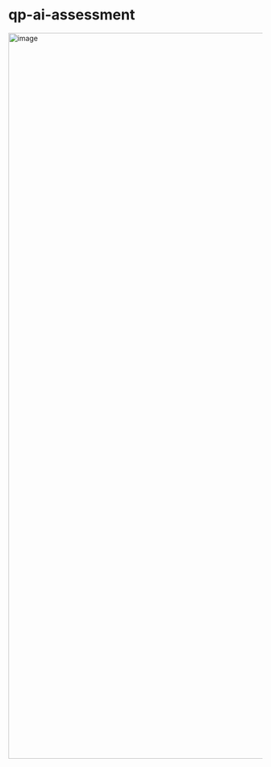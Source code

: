 # qp-ai-assessment

<img width="1440" alt="image" src="https://github.com/riya-joshi-401/qp-ai-assessment/assets/53979947/7d29bbeb-5eae-4938-b511-f02fe8b5f3a9">
